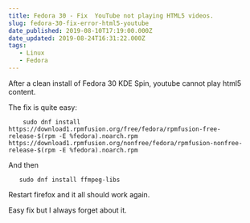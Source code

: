 ```yaml
---
title: Fedora 30 - Fix  YouTube not playing HTML5 videos.
slug: fedora-30-fix-error-html5-youtube
date_published: 2019-08-10T17:19:00.000Z
date_updated: 2019-08-24T16:31:22.000Z
tags: 
   - Linux 
   - Fedora
---
```


After a clean install of Fedora 30 KDE Spin, youtube cannot play html5 content.

The fix is quite easy:
<!-- more -->
```shell
    sudo dnf install https://download1.rpmfusion.org/free/fedora/rpmfusion-free-release-$(rpm -E %fedora).noarch.rpm https://download1.rpmfusion.org/nonfree/fedora/rpmfusion-nonfree-release-$(rpm -E %fedora).noarch.rpm  
```

And then

```
   sudo dnf install ffmpeg-libs
```
    
Restart firefox and it all should work again.

Easy fix but I always forget about it.
